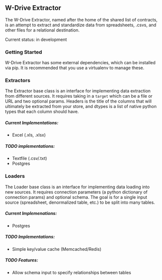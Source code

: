 ## W-Drive Extractor

The W-Drive Extractor, named after the home of the shared list of contracts, is an attempt to extract and standardize data from spreadsheets, .csvs, and other files for a relational destination.

Current status: in development

### Getting Started

W-Drive Extractor has some external dependencies, which can be installed via pip. It is recommended that you use a virtualenv to manage these.

### Extractors

The Extractor base class is an interface for implementing data extraction from different sources. It requires taking in a `target` which can be a file or URL and two optional params. Headers is the title of the columns that will ultimately be extracted from your store, and dtypes is a list of native python types that each column should have.

##### Current Implementations:

+ Excel (.xls, .xlsx)

##### TODO implementations:

+ Textfile (.csv/.txt)
+ Postgres

### Loaders

The Loader base class is an interface for implementing data loading into new sources. It requires connection parameters (a python dictionary of connection params) and optional schema. The goal is for a single input source (spreadsheet, denormalized table, etc.) to be split into many tables.

##### Current Implemenations:

+ Postgres

##### TODO Implementations:

+ Simple key/value cache (Memcached/Redis)

##### TODO Features:

+ Allow schema input to specify relationships between tables